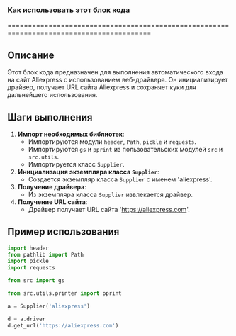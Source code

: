 ### **Как использовать этот блок кода**
=========================================================================================

Описание
-------------------------
Этот блок кода предназначен для выполнения автоматического входа на сайт Aliexpress с использованием веб-драйвера. Он инициализирует драйвер, получает URL сайта Aliexpress и сохраняет куки для дальнейшего использования.

Шаги выполнения
-------------------------
1. **Импорт необходимых библиотек**:
   - Импортируются модули `header`, `Path`, `pickle` и `requests`.
   - Импортируются `gs` и `pprint` из пользовательских модулей `src` и `src.utils`.
   - Импортируется класс `Supplier`.
2. **Инициализация экземпляра класса `Supplier`**:
   - Создается экземпляр класса `Supplier` с именем 'aliexpress'.
3. **Получение драйвера**:
   - Из экземпляра класса `Supplier` извлекается драйвер.
4. **Получение URL сайта**:
   - Драйвер получает URL сайта 'https://aliexpress.com'.

Пример использования
-------------------------

```python
import header
from pathlib import Path
import pickle
import requests

from src import gs

from src.utils.printer import pprint

a = Supplier('aliexpress')

d = a.driver
d.get_url('https://aliexpress.com')